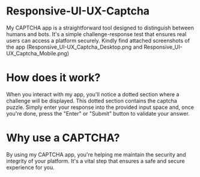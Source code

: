 # Responsive-UI-UX-Captcha
My CAPTCHA app is a straightforward tool designed to distinguish between humans and bots. It's a simple challenge-response test that ensures real users can access a platform securely. 
Kindly find attached screenshots of the app (Responsive_UI-UX_Captcha_Desktop.png and Responsive_UI-UX_Captcha_Mobile.png)

# How does it work?
When you interact with my app, you'll notice a dotted section where a challenge will be displayed. This dotted section contains the captcha puzzle. Simply enter your response into the provided input space and, once you're done, press the "Enter" or "Submit" button to validate your answer.

# Why use a CAPTCHA?
By using my CAPTCHA app, you're helping me maintain the security and integrity of your platform. It's a vital step that ensures a safe and secure experience for you.
